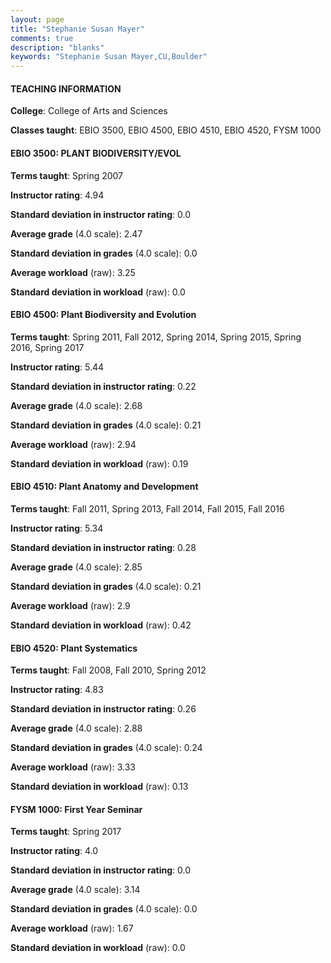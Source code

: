 ```yaml
---
layout: page
title: "Stephanie Susan Mayer" 
comments: true
description: "blanks"
keywords: "Stephanie Susan Mayer,CU,Boulder"
---
```

<head>
<script src="https://ajax.googleapis.com/ajax/libs/jquery/2.1.3/jquery.min.js"></script>
<script src="https://dl.dropboxusercontent.com/s/pc42nxpaw1ea4o9/highcharts.js?dl=0"></script>
<!-- <script src="../assets/js/highcharts.js"></script> -->
<style type="text/css">@font-face {
	font-family: "Bebas Neue";
	src: url(https://www.filehosting.org/file/details/544349/BebasNeue Regular.otf) format("opentype");
	}
	h1.Bebas { 
		font-family: "Bebas Neue", Verdana, Tahoma;
	}
</style>
</head>
	   
#### TEACHING INFORMATION

**College**: College of Arts and Sciences

**Classes taught**: EBIO 3500, EBIO 4500, EBIO 4510, EBIO 4520, FYSM 1000

#### EBIO 3500: PLANT BIODIVERSITY/EVOL

**Terms taught**: Spring 2007

**Instructor rating**: 4.94

**Standard deviation in instructor rating**: 0.0

**Average grade** (4.0 scale): 2.47

**Standard deviation in grades** (4.0 scale): 0.0

**Average workload** (raw): 3.25

**Standard deviation in workload** (raw): 0.0

#### EBIO 4500: Plant Biodiversity and Evolution

**Terms taught**: Spring 2011, Fall 2012, Spring 2014, Spring 2015, Spring 2016, Spring 2017

**Instructor rating**: 5.44

**Standard deviation in instructor rating**: 0.22

**Average grade** (4.0 scale): 2.68

**Standard deviation in grades** (4.0 scale): 0.21

**Average workload** (raw): 2.94

**Standard deviation in workload** (raw): 0.19

#### EBIO 4510: Plant Anatomy and Development

**Terms taught**: Fall 2011, Spring 2013, Fall 2014, Fall 2015, Fall 2016

**Instructor rating**: 5.34

**Standard deviation in instructor rating**: 0.28

**Average grade** (4.0 scale): 2.85

**Standard deviation in grades** (4.0 scale): 0.21

**Average workload** (raw): 2.9

**Standard deviation in workload** (raw): 0.42

#### EBIO 4520: Plant Systematics

**Terms taught**: Fall 2008, Fall 2010, Spring 2012

**Instructor rating**: 4.83

**Standard deviation in instructor rating**: 0.26

**Average grade** (4.0 scale): 2.88

**Standard deviation in grades** (4.0 scale): 0.24

**Average workload** (raw): 3.33

**Standard deviation in workload** (raw): 0.13

#### FYSM 1000: First Year Seminar

**Terms taught**: Spring 2017

**Instructor rating**: 4.0

**Standard deviation in instructor rating**: 0.0

**Average grade** (4.0 scale): 3.14

**Standard deviation in grades** (4.0 scale): 0.0

**Average workload** (raw): 1.67

**Standard deviation in workload** (raw): 0.0


